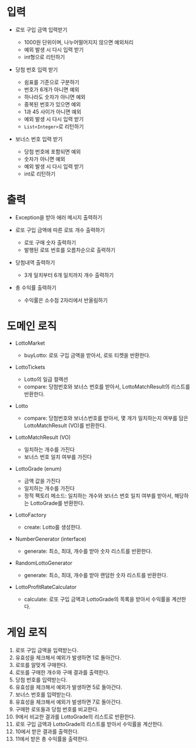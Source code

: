# 입력

- 로또 구입 금액 입력받기
    - 1000원 단위이며, 나누어떨어지지 않으면 예외처리
    - 예외 발생 시 다시 입력 받기
    - int형으로 리턴하기

- 당첨 번호 입력 받기
    - 쉼표를 기준으로 구분하기
    - 번호가 6개가 아니면 예외
    - 하나라도 숫자가 아니면 예외
    - 중복된 번호가 있으면 예외
    - 1과 45 사이가 아니면 예외
    - 예외 발생 시 다시 입력 받기
    - `List<Integer>`로 리턴하기

- 보너스 번호 입력 받기
    - 당첨 번호에 포함되면 예외
    - 숫자가 아니면 예외
    - 예외 발생 시 다시 입력 받기
    - int로 리턴하기

# 출력

- Exception을 받아 에러 메시지 출력하기

- 로또 구입 금액에 따른 로또 개수 출력하기
    - 로또 구매 숫자 출력하기
    - 발행된 로또 번호를 오름차순으로 출력하기

- 당첨내역 출력하기
    - 3개 일치부터 6개 일치까지 개수 출력하기

- 총 수익률 출력하기
    - 수익률은 소수점 2자리에서 반올림하기

# 도메인 로직

- LottoMarket
    - buyLotto: 로또 구입 금액을 받아서, 로또 티켓을 반환한다.


- LottoTickets
    - Lotto의 일급 컬렉션
    - compare: 당첨번호와 보너스 번호를 받아서, LottoMatchResult의 리스트를 반환한다.


- Lotto
    - compare: 당첨번호와 보너스번호를 받아서, 몇 개가 일치하는지 여부를 담은 LottoMatchResult (VO)를 반환한다.


- LottoMatchResult (VO)
    - 일치하는 개수를 가진다
    - 보너스 번호 일치 여부를 가진다


- LottoGrade (enum)
    - 금액 값을 가진다
    - 일치하는 개수를 가진다
    - 정적 팩토리 메소드: 일치하는 개수와 보너스 번호 일치 여부를 받아서, 해당하는 LottoGrade를 반환한다.


- LottoFactory
    - create: Lotto를 생성한다.


- NumberGenerator (interface)
    - generate: 최소, 최대, 개수를 받아 숫자 리스트를 반환한다.
- RandomLottoGenerator
    - generate: 최소, 최대, 개수를 받아 랜덤한 숫자 리스트를 반환한다.


- LottoProfitRateCalculator
    - calculate: 로또 구입 금액과 LottoGrade의 목록을 받아서 수익률을 계산한다.

# 게임 로직

1. 로또 구입 금액을 입력받는다.
2. 유효성을 체크해서 예외가 발생하면 1로 돌아간다.
3. 로또를 알맞게 구매한다.
4. 로또를 구매한 개수와 구매 결과를 출력한다.
5. 당첨 번호를 입력받는다.
6. 유효성을 체크해서 예외가 발생하면 5로 돌아간다.
7. 보너스 번호를 입력받는다.
8. 유효성을 체크해서 예외가 발생하면 7로 돌아간다.
9. 구매한 로또들과 당첨 번호를 비교한다.
10. 9에서 비교한 결과를 LottoGrade의 리스트로 반환한다.
11. 로또 구입 금액과 LottoGrade의 리스트를 받아서 수익률을 계산한다.
12. 10에서 받은 결과를 출력한다.
13. 11에서 받은 총 수익률을 출력한다.